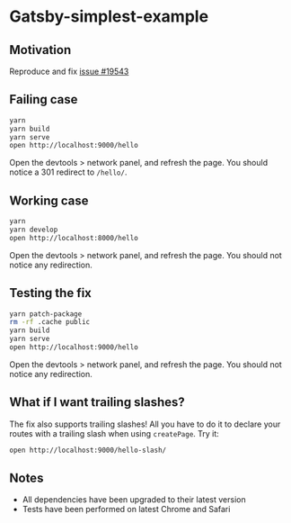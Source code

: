 # Gatsby-simplest-example

## Motivation

Reproduce and fix [issue #19543](https://github.com/gatsbyjs/gatsby/issues/19543)

## Failing case

```bash
yarn
yarn build
yarn serve
open http://localhost:9000/hello
```

Open the devtools > network panel, and refresh the page. You should notice a 301 redirect to `/hello/`.

## Working case

```bash
yarn
yarn develop
open http://localhost:8000/hello
```

Open the devtools > network panel, and refresh the page. You should not notice any redirection.

## Testing the fix

```bash
yarn patch-package
rm -rf .cache public
yarn build
yarn serve
open http://localhost:9000/hello
```

Open the devtools > network panel, and refresh the page. You should not notice any redirection.

## What if I want trailing slashes?

The fix also supports trailing slashes! All you have to do it to declare your routes with a trailing slash when using `createPage`. Try it:

```bash
open http://localhost:9000/hello-slash/
```

## Notes

- All dependencies have been upgraded to their latest version
- Tests have been performed on latest Chrome and Safari
